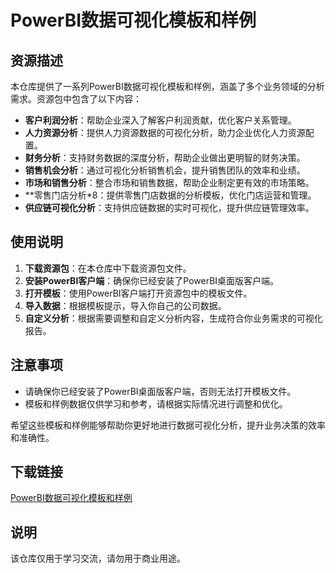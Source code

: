 # PowerBI数据可视化模板和样例

## 资源描述

本仓库提供了一系列PowerBI数据可视化模板和样例，涵盖了多个业务领域的分析需求。资源包中包含了以下内容：

- **客户利润分析**：帮助企业深入了解客户利润贡献，优化客户关系管理。
- **人力资源分析**：提供人力资源数据的可视化分析，助力企业优化人力资源配置。
- **财务分析**：支持财务数据的深度分析，帮助企业做出更明智的财务决策。
- **销售机会分析**：通过可视化分析销售机会，提升销售团队的效率和业绩。
- **市场和销售分析**：整合市场和销售数据，帮助企业制定更有效的市场策略。
- **零售门店分析*8：提供零售门店数据的分析模板，优化门店运营和管理。
- **供应链可视化分析**：支持供应链数据的实时可视化，提升供应链管理效率。

## 使用说明

1. **下载资源包**：在本仓库中下载资源包文件。
2. **安装PowerBI客户端**：确保你已经安装了PowerBI桌面版客户端。
3. **打开模板**：使用PowerBI客户端打开资源包中的模板文件。
4. **导入数据**：根据模板提示，导入你自己的公司数据。
5. **自定义分析**：根据需要调整和自定义分析内容，生成符合你业务需求的可视化报告。

## 注意事项

- 请确保你已经安装了PowerBI桌面版客户端，否则无法打开模板文件。
- 模板和样例数据仅供学习和参考，请根据实际情况进行调整和优化。

希望这些模板和样例能够帮助你更好地进行数据可视化分析，提升业务决策的效率和准确性。

## 下载链接
[PowerBI数据可视化模板和样例](https://pan.quark.cn/s/5d6f3c866b84)

## 说明

该仓库仅用于学习交流，请勿用于商业用途。
